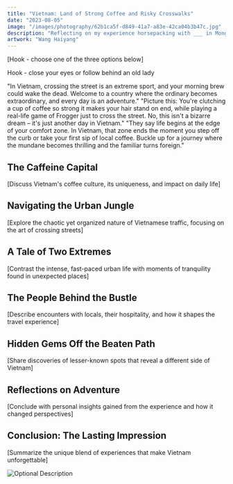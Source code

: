 ```yaml
---
title: "Vietnam: Land of Strong Coffee and Risky Crosswalks"
date: "2023-08-05"
image: "/images/photography/62b1ca5f-d849-41a7-a83e-42ca04b3b47c.jpg"
description: "Reflecting on my experience horsepacking with ___ in Mongolia."
artwork: "Wang Haiyang"
---
```


[Hook - choose one of the three options below]

Hook - close your eyes or follow behind an old lady 

"In Vietnam, crossing the street is an extreme sport, and your morning brew could wake the dead. Welcome to a country where the ordinary becomes extraordinary, and every day is an adventure."
"Picture this: You're clutching a cup of coffee so strong it makes your hair stand on end, while playing a real-life game of Frogger just to cross the street. No, this isn't a bizarre dream – it's just another day in Vietnam."
"They say life begins at the edge of your comfort zone. In Vietnam, that zone ends the moment you step off the curb or take your first sip of local coffee. Buckle up for a journey where the mundane becomes thrilling and the familiar turns foreign."

## The Caffeine Capital
[Discuss Vietnam's coffee culture, its uniqueness, and impact on daily life]

## Navigating the Urban Jungle
[Explore the chaotic yet organized nature of Vietnamese traffic, focusing on the art of crossing streets]

## A Tale of Two Extremes
[Contrast the intense, fast-paced urban life with moments of tranquility found in unexpected places]

## The People Behind the Bustle
[Describe encounters with locals, their hospitality, and how it shapes the travel experience]

## Hidden Gems Off the Beaten Path
[Share discoveries of lesser-known spots that reveal a different side of Vietnam]

## Reflections on Adventure
[Conclude with personal insights gained from the experience and how it changed perspectives]

## Conclusion: The Lasting Impression
[Summarize the unique blend of experiences that make Vietnam unforgettable]

![Optional Description](https://patrickprunty.com/images/articles/daydream.WEBP)
